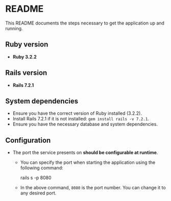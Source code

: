 # README

This README documents the steps necessary to get the application up and running.

## Ruby version

- **Ruby 3.2.2**

## Rails version

- **Rails 7.2.1**

## System dependencies

- Ensure you have the correct version of Ruby installed (3.2.2).
- Install Rails 7.2.1 if it is not installed: `gem install rails -v 7.2.1`.
- Ensure you have the necessary database and system dependencies.

## Configuration

- The port the service presents on **should be configurable at runtime**.
  - You can specify the port when starting the application using the following command:
  
    rails s -p 8080
    

  - In the above command, `8080` is the port number. You can change it to any desired port.

